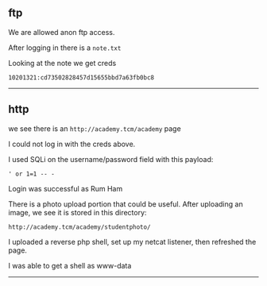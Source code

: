 ## ftp

We are allowed anon ftp access.

After logging in there is a `note.txt`

Looking at the note we get creds

```
10201321:cd73502828457d15655bbd7a63fb0bc8
```


---

## http

we see there is an `http://academy.tcm/academy` page

I could not log in with the creds above.

I used SQLi on the username/password field with this payload:

```
' or 1=1 -- -
```

Login was successful as Rum Ham

There is a photo upload portion that could be useful. After uploading an image, we see it is stored in this directory:

```
http://academy.tcm/academy/studentphoto/
```

I uploaded a reverse php shell, set up my netcat listener, then refreshed the page.

I was able to get a shell as www-data


---

###